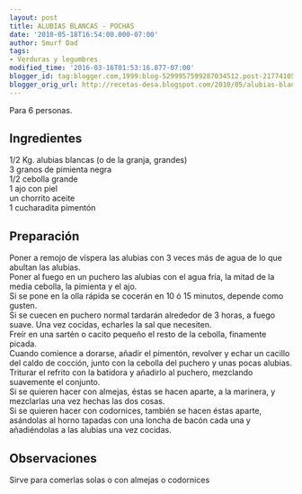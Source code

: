 ```yaml
---
layout: post
title: ALUBIAS BLANCAS - POCHAS
date: '2010-05-18T16:54:00.000-07:00'
author: Smurf Dad
tags:
- Verduras y legumbres
modified_time: '2016-03-16T01:53:16.877-07:00'
blogger_id: tag:blogger.com,1999:blog-5299957599287034512.post-2177410555406389859
blogger_orig_url: http://recetas-desa.blogspot.com/2010/05/alubias-blancas-pochas.html
---
```


Para 6 personas.<br /><h2>Ingredientes</h2><p>1/2 Kg. alubias blancas (o de la granja, grandes)<br />3 granos de pimienta negra<br />1/2 cebolla grande<br />1 ajo con piel<br />un chorrito aceite<br />1 cucharadita piment&oacute;n</p><h2>Preparaci&oacute;n</h2><p>Poner a remojo de v&iacute;spera las alubias con 3 veces m&aacute;s de agua de lo que abultan las alubias.<br />Poner al fuego en un puchero las alubias con el agua fr&iacute;a, la mitad de la media cebolla, la pimienta y el ajo.<br />Si se pone en la olla r&aacute;pida se cocer&aacute;n en 10 &oacute; 15 minutos, depende como gusten.<br />Si se cuecen en puchero normal tardar&aacute;n alrededor de 3 horas, a fuego suave. Una vez cocidas, echarles la sal que necesiten.<br />Fre&iacute;r en una sart&eacute;n o cacito peque&ntilde;o el resto de la cebolla, finamente picada.<br />Cuando comience a dorarse, a&ntilde;adir el piment&oacute;n, revolver y echar un cacillo del caldo de cocci&oacute;n, junto con la cebolla del puchero y unas pocas alubias.<br />Triturar el refrito con la batidora y a&ntilde;adirlo al puchero, mezclando suavemente el conjunto.<br />Si se quieren hacer con almejas, &eacute;stas se hacen aparte, a la marinera, y mezclarlas una vez hechas las dos cosas.<br />Si se quieren hacer con codornices, tambi&eacute;n se hacen &eacute;stas aparte, as&aacute;ndolas al horno tapadas con una loncha de bac&oacute;n cada una y a&ntilde;adi&eacute;ndolas a las alubias una vez cocidas.</p><h2>Observaciones</h2><p>Sirve para comerlas solas o con almejas o codornices</p>